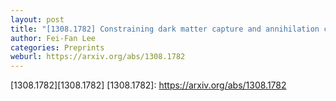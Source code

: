 ```yaml
---
layout: post
title: "[1308.1782] Constraining dark matter capture and annihilation cross sections by searching for neutrino signature from the Earth’s core"
author: Fei-Fan Lee
categories: Preprints
weburl: https://arxiv.org/abs/1308.1782
---
```


[1308.1782][1308.1782]
[1308.1782]: https://arxiv.org/abs/1308.1782
